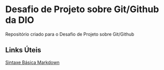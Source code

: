 # Desafio de Projeto sobre Git/Github da DIO
Repositório criado para o Desafio de Projeto sobre Git/Github

## Links Úteis
[Sintaxe Básica Markdown](https://www.markdownguide.org/basic-syntax/)
